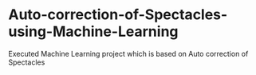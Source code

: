# Auto-correction-of-Spectacles-using-Machine-Learning
Executed Machine Learning project which is based on Auto correction of Spectacles
